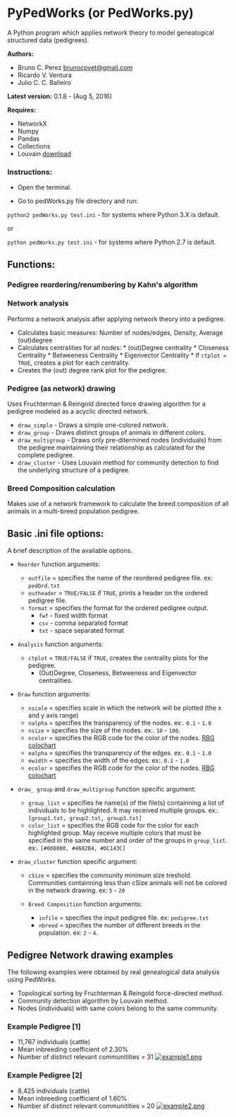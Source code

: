 # PyPedWorks (or PedWorks.py)
A Python program which applies network theory to model genealogical structured data (pedigrees).

**Authors:**

* Bruno C. Perez <brunocpvet@gmail.com>
* Ricardo V. Ventura
* Julio C. C. Balieiro

**Latest version:** 0.1.8 - (Aug 5, 2016)

**Requires:**

* NetworkX
* Numpy
* Pandas
* Collections
* Louvain [download](http://perso.crans.org/aynaud/communities/)


### Instructions:
  * Open the terminal.

  * Go to pedWorks.py file directory and run:


``python2 pedWorks.py test.ini`` - for systems where Python 3.X is default.

or

``python pedWorks.py test.ini`` - for systems where Python 2.7 is default.

## Functions:

### Pedigree reordering/renumbering by Kahn's algorithm

### Network analysis

Performs a network analysis after applying network theory into a pedigree.

* Calculates basic measures: Number of nodes/edges, Density, Average (out)degree
* Calculates centralities for all nodes:
       * (out)Degree centrality
       * Closeness Centrality
       * Betweeness Centrality
       * Eigenvector Centrality
       * If ``ctplot = TRUE``, creates a plot for each centrality.
* Creates the (out) degree rank plot for the pedigree.
    

### Pedigree (as network) drawing

Uses Fruchterman & Reingold directed force drawing algorithm for a pedigree modeled as a acyclic directed network.

* ``draw_simple`` - Draws a simple one-colored network.
* ``draw_group`` - Draws distinct groups of animals in different colors.
* ``draw_multigroup`` - Draws only pre-ditermined nodes (individuals) from the pedigree maintainning their relationship as calculated for the complete pedigree.
* ``draw_cluster`` - Uses Louvain method for community detection to find the underlying structure of a pedigree.

### Breed Composition calculation

Makes use of a network framework to calculate the breed composition of all animals in a multi-breed population pedigree.


## Basic .ini file options:
A brief description of the available options.

  * ``Reorder`` function arguments:
     * ``outfile`` = specifies the name of the reordered pedigree file. ex: ``pedOrd.txt``
     * ``outheader`` = ``TRUE/FALSE`` if ``TRUE``, prints a header on the ordered pedigree file.
     * ``format`` = specifies the format for the ordered pedigree output.
       * ``fwf`` - fixed width format
       * ``csv`` - comma separated format
       * ``txt`` - space separated format


  * ``Analysis`` function arguments:
     * ``ctplot`` = ``TRUE/FALSE`` if ``TRUE``, creates the centrality plots for the pedigree.
       * (Out)Degree, Closeness, Betweeness and Eigenvector centralities.
 
 
  * ``Draw`` function arguments:
     * ``nscale`` = specifies scale in which the network will be plotted (the x and y axis range)
     * ``nalpha`` = specifies the transparency of the nodes. ex:. ``0.1`` - ``1.0``
     * ``nsize`` = specifies the size of the nodes. ex:. ``10`` - ``100``.
     * ``ncolor`` = specifies the RGB code for the color of the nodes. [RBG colochart](http://www.rapidtables.com/web/color/RGB_Color.htm)
     * ``ealpha`` = specifies the transparency of the edges. ex:. ``0.1`` - ``1.0``
     * ``ewidth`` = specifies the width of the edges. ex:. ``0.1`` - ``1.0``
     * ``ecolor`` = specifies the RGB code for the color of the nodes. [RBG colochart](http://www.rapidtables.com/web/color/RGB_Color.htm)

* ``draw_ group`` and ``draw_multigroup`` function specific argument:
     * ``group_list`` = specifies he name(s) of the file(s) containning a list of individuals to be highlighted. It may received multiple groups. ex:. ``[group1.txt, group2.txt, group3.txt]``
     * ``color_list`` = specifies the RGB code for the color for each highlighted group. May receive multiple colors that must be specified in the same number and order of the groups in ``group_list``. ex:. ``[#008000, #4682B4, #DC143C]``

* ``draw_cluster`` function specific argument:
     * ``cSize`` = specifies the community minimum size treshold. Communities containning less than cSize animals will not be colored in the network drawing. ex: ``5`` - ``20``

  * ``Breed Composition`` function arguments:
     * ``infile`` = specifies the input pedigree file. ex: ``pedigree.txt``
     * ``nbreed`` = specifies the number of different breeds in the population. ex: ``2`` - ``4``.


## Pedigree Network drawing examples
 The following examples were obtained by real genealogical data analysis using PedWorks. 
  * Topological sorting by Fruchterman & Reingold force-directed method.
  * Community detection algorithm by Louvain method.
  * Nodes (individuals) with same colors belong to the same community.
 
### Example Pedigree [1]
 * 11,767 individuals (cattle)
 * Mean inbreeding coefficient of 2.30%
 * Number of distinct relevant communitities = 31
[![example1.png](https://s9.postimg.org/x805sg3lb/example1.png)](https://postimg.org/image/5kngeciej/)

### Example Pedigree [2]
 * 8,425 individuals (cattle)
 * Mean inbreeding coefficient of 1.60%
 * Number of distinct relevant communitities = 20
[![example2.png](https://s10.postimg.org/ur7xgr1mh/example2.png)](https://postimg.org/image/6aprma0vp/)
